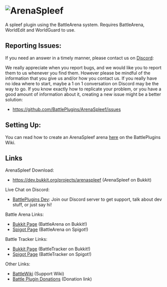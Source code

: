![ArenaSpleef](https://web.archive.org/web/20140909024607if_/http://dev.bukkit.org/media/images/45/825/ArenaSpleef.png "ArenaSpleef")
==========

A spleef plugin using the BattleArena system. Requires BattleArena, WorldEdit and WorldGuard to use.


Reporting Issues:
---------
If you need an answer in a timely manner, please contact us on [Discord](https://discord.gg/tMVPVJf): 

We really appreciate when you report bugs, and we would like you to report them to us whenever you find them.
However please be mindful of the information that you give us and/or how you contact us. If you really have no 
idea where to start, maybe a 1 on 1 conversation on Discord may be the way to go. If you know exactly how to replicate your problem, or 
you have a good amount of information about it, creating a new issue might be a better solution:


* https://github.com/BattlePlugins/ArenaSpleef/issues

Setting Up:
------------
You can read how to create an ArenaSpleef arena [here](https://wiki.battleplugins.org/ArenaSpleef) on the BattlePlugins Wiki.

Links
------------
ArenaSpleef Download: 
* https://dev.bukkit.org/projects/arenaspleef (ArenaSpleef on Bukkit)

Live Chat on Discord:
* [BattlePlugins Dev](https://discord.gg/tMVPVJf): Join our Discord server to get support, talk about dev stuff, or just say hi!

Battle Arena Links:
* [Bukkit Page](http://dev.bukkit.org/bukkit-plugins/battlearena2/) (BattleArena on Bukkit!)
* [Spigot Page](http://spigotmc.org/resources/battle-arena.2164/) (BattleArena on Spigot!)

Battle Tracker Links:
* [Bukkit Page](http://dev.bukkit.org/bukkit-plugins/battletracker2/) (BattleTracker on Bukkit!)
* [Spigot Page](http://spigotmc.org/resources/battletracker.2165/) (BattleTracker on Spigot!)

Other Links:
* [BattleWiki](http://wiki.battleplugins.org) (Support Wiki)
* [Battle Plugin Donations](http://donate.battleplugins.org) (Donation link)

